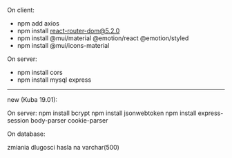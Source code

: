 On client: 
- npm add axios
- npm install react-router-dom@5.2.0
- npm install @mui/material @emotion/react @emotion/styled
- npm install @mui/icons-material

On server:
- npm install cors
- npm install mysql express

---

new (Kuba 19.01):

On server:
npm install bcrypt
npm install jsonwebtoken
npm install express-session body-parser cookie-parser

On database:

zmiania dlugosci hasla na varchar(500)


